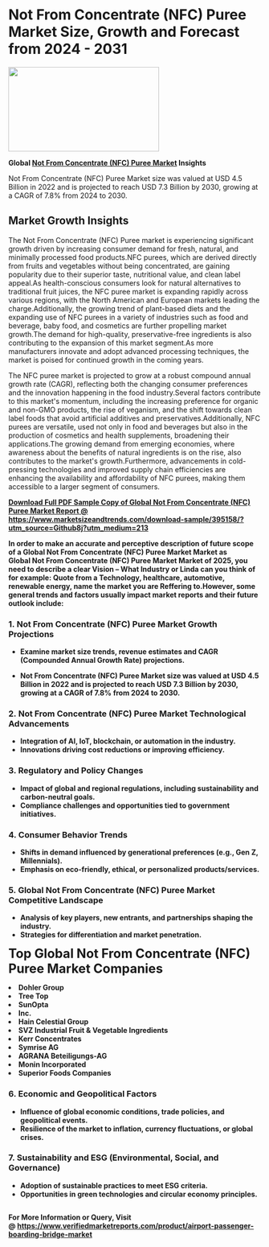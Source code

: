 <H1>Not From Concentrate (NFC) Puree Market Size, Growth and Forecast from 2024 - 2031</H1><img class="aligncenter size-medium wp-image-584254" src="https://thirdeyenews.in/wp-content/uploads/2024/09/Global-Market-Research-300x168.jpeg" alt="" width="300" height="168" /><p><strong>Global&nbsp;<a href="https://www.marketsizeandtrends.com/download-sample/395158/?utm_source=Github8j?utm_medium=213">Not From Concentrate (NFC) Puree Market</a> Insights</strong></p><p>Not From Concentrate (NFC) Puree Market size was valued at USD 4.5 Billion in 2022 and is projected to reach USD 7.3 Billion by 2030, growing at a CAGR of 7.8% from 2024 to 2030.</p><p><h2>Market Growth Insights</h2> <p>The Not From Concentrate (NFC) Puree market is experiencing significant growth driven by increasing consumer demand for fresh, natural, and minimally processed food products.NFC purees, which are derived directly from fruits and vegetables without being concentrated, are gaining popularity due to their superior taste, nutritional value, and clean label appeal.As health-conscious consumers look for natural alternatives to traditional fruit juices, the NFC puree market is expanding rapidly across various regions, with the North American and European markets leading the charge.Additionally, the growing trend of plant-based diets and the expanding use of NFC purees in a variety of industries such as food and beverage, baby food, and cosmetics are further propelling market growth.The demand for high-quality, preservative-free ingredients is also contributing to the expansion of this market segment.As more manufacturers innovate and adopt advanced processing techniques, the market is poised for continued growth in the coming years.</p> <p><strong><a href="#"></a></strong></p> <p>The NFC puree market is projected to grow at a robust compound annual growth rate (CAGR), reflecting both the changing consumer preferences and the innovation happening in the food industry.Several factors contribute to this market's momentum, including the increasing preference for organic and non-GMO products, the rise of veganism, and the shift towards clean label foods that avoid artificial additives and preservatives.Additionally, NFC purees are versatile, used not only in food and beverages but also in the production of cosmetics and health supplements, broadening their applications.The growing demand from emerging economies, where awareness about the benefits of natural ingredients is on the rise, also contributes to the market's growth.Furthermore, advancements in cold-pressing technologies and improved supply chain efficiencies are enhancing the availability and affordability of NFC purees, making them accessible to a larger segment of consumers.</p> <p><strong><a href="#"></p><p><span class=""><strong>Download Full PDF Sample Copy of Global Not From Concentrate (NFC) Puree Market Report</strong> @ <a href="https://www.marketsizeandtrends.com/download-sample/395158/?utm_source=Github8j?utm_medium=213" target="_blank">https://www.marketsizeandtrends.com/download-sample/395158/?utm_source=Github8j?utm_medium=213</a></span></p><p>In order to make an accurate and perceptive description of future scope of a Global&nbsp;Not From Concentrate (NFC) Puree Market Market as Global&nbsp;Not From Concentrate (NFC) Puree Market Market of 2025, you need to describe a clear Vision &ndash; What Industry or Linda can you think of for example: Quote from a Technology, healthcare, automotive, renewable energy, name the market you are Reffering to.However, some general trends and factors usually impact market reports and their future outlook include:</p><h3>1.&nbsp;<strong>Not From Concentrate (NFC) Puree Market Growth Projections</strong></h3><ul><li>Examine market size trends, revenue estimates and CAGR (Compounded Annual Growth Rate) projections.</li><li><p>Not From Concentrate (NFC) Puree Market size was valued at USD 4.5 Billion in 2022 and is projected to reach USD 7.3 Billion by 2030, growing at a CAGR of 7.8% from 2024 to 2030.</p></li></ul><h3>2.&nbsp;<strong>Not From Concentrate (NFC) Puree Market Technological Advancements</strong></h3><ul><li>Integration of AI, IoT, blockchain, or automation in the industry.</li><li>Innovations driving cost reductions or improving efficiency.</li></ul><h3>3.&nbsp;<strong>Regulatory and Policy Changes</strong></h3><ul><li>Impact of global and regional regulations, including sustainability and carbon-neutral goals.</li><li>Compliance challenges and opportunities tied to government initiatives.</li></ul><h3>4.&nbsp;<strong>Consumer Behavior Trends</strong></h3><ul><li>Shifts in demand influenced by generational preferences (e.g., Gen Z, Millennials).</li><li>Emphasis on eco-friendly, ethical, or personalized products/services.</li></ul><h3>5.&nbsp;<strong>Global Not From Concentrate (NFC) Puree Market Competitive Landscape</strong></h3><ul><li>Analysis of key players, new entrants, and partnerships shaping the industry.</li><li>Strategies for differentiation and market penetration.</li></ul><p data-pm-slice="1 1 []"><span style="color: inherit; font-family: inherit; font-size: 25px;">Top Global Not From Concentrate (NFC) Puree Market Companies</span></p><div class="" data-test-id=""><p><li>Dohler Group</li><li> Tree Top</li><li> SunOpta</li><li> Inc.</li><li> Hain Celestial Group</li><li> SVZ Industrial Fruit & Vegetable Ingredients</li><li> Kerr Concentrates</li><li> Symrise AG</li><li> AGRANA Beteiligungs-AG</li><li> Monin Incorporated</li><li> Superior Foods Companies</li></p></div><h3>6.&nbsp;<strong>Economic and Geopolitical Factors</strong></h3><ul><li>Influence of global economic conditions, trade policies, and geopolitical events.</li><li>Resilience of the market to inflation, currency fluctuations, or global crises.</li></ul><h3>7.&nbsp;<strong>Sustainability and ESG (Environmental, Social, and Governance)</strong></h3><ul><li>Adoption of sustainable practices to meet ESG criteria.</li><li>Opportunities in green technologies and circular economy principles.</li></ul><h2><strong style="font-size: 14px;">For More Information or Query, Visit @&nbsp;</strong><a style="background-color: #ffffff; font-size: 14px;" href="https://www.marketsizeandtrends.com/report/not-from-concentrate-nfc-puree-market/" target="_blank">https://www.verifiedmarketreports.com/product/airport-passenger-boarding-bridge-market</a></h2>
